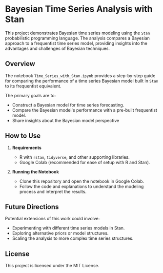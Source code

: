 # Bayesian Time Series Analysis with Stan

This project demonstrates Bayesian time series modeling using the `Stan` probabilistic programming language. The analysis compares a Bayesian approach to a frequentist time series model, providing insights into the advantages and challenges of Bayesian techniques.

## Overview

The notebook `Time_Series_with_Stan.ipynb` provides a step-by-step guide for comparing the performance of a time series Bayesian model built in `Stan` to its frequentist equivalent.

The primary goals are to:
- Construct a Bayesian model for time series forecasting.
- Compare the Bayesian model's performance with a pre-built frequentist model.
- Share insights about the Bayesian model perspective

## How to Use

1. **Requirements**  
   - R with `rstan`, `tidyverse`, and other supporting libraries.
   - Google Colab (recommended for ease of setup with R and Stan).

2. **Running the Notebook**  
   - Clone this repository and open the notebook in Google Colab.
   - Follow the code and explanations to understand the modeling process and interpret the results.

## Future Directions

Potential extensions of this work could involve:
- Experimenting with different time series models in Stan.
- Exploring alternative priors or model structures.
- Scaling the analysis to more complex time series structures.

## License

This project is licensed under the MIT License.
